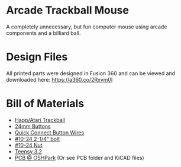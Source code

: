 # Arcade Trackball Mouse

A completely unnecessary, but fun computer mouse using arcade components and a billiard ball.

# Design Files

All printed parts were designed in Fusion 360 and can be viewed and downloaded here: https://a360.co/2Rxvm0l

# Bill of Materials

- [Happ/Atari Trackball](http://www.arcadeshop.com/i/19/2-trackball-unit-white-ball-atari-happ.htm)
- [24mm Buttons](https://www.adafruit.com/product/3432)
- [Quick Connect Button Wires](https://www.adafruit.com/product/1152)
- [#10-24 2-1/4" bolt](https://www.amazon.com/gp/product/B07B7JNY5K/)
- [#10-24 Nut](https://www.amazon.com/gp/product/B078SM2C7N/)
- [Teensy 3.2](https://www.pjrc.com/store/teensy32.html)
- [PCB @ OSHPark](https://oshpark.com/shared_projects/eHG1B3Ws) (Or see PCB folder and KiCAD files)

